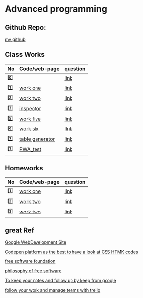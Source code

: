 # Advanced programming

## Github Repo:

[my github](https://github.com/a0m0rajab/exercise)

## Class Works

| No      | Code/web-page                        | question                                                                   |
| ------- | ------------------------------------ | -------------------------------------------------------------------------- |
| :zero:  | []()                                 | [link](https://groups.google.com/forum/#!topic/fsmvu-mae/1gn41Vtkj6Y)      |
| :one:   | [work one](JSuniWork/CW1.html)       | [link](https://groups.google.com/forum/#!topic/fsmvu-mae/IvKDmXMwrM8)      |
| :two:   | [work two](JSuniWork/CW2/roadMap.md) | [link](https://groups.google.com/forum/#!topic/fsmvu-mae/hwM_bADloQU)      |
| :three: | [inspector](JSuniWork/index.html)    | [link](https://groups.google.com/forum/#!topic/fsmvu-mae/-5ONDWb77fY)      |
| :five:  | [work five](JSuniWork/CW5.HTML)      | [link](https://groups.google.com/d/msg/fsmvu-mae/YbEWQyVvejk/uQsmi5WuCAAJ) |
| :six:   | [work six](JSuniWork/cw6.html)       | [link](https://groups.google.com/d/msg/fsmvu-mae/qx3MEdIdMtI/gp9TLgNOBQAJ) |
| :seven:   | [table generator](JSuniWork/CW7/cw7.html)       | [link](https://groups.google.com/d/msg/fsmvu-mae/FS_53-wdnc0/quWV2wFHAQAJ) |
| :seven:   | [PWA_test](JSuniWork/CW7/PWA_test.html)       | [link](https://groups.google.com/d/msg/fsmvu-mae/FS_53-wdnc0/quWV2wFHAQAJ) |



## Homeworks

| No | Code/web-page | question |
| -- | ----  |--- |
|  :one: |          [work one](/JSuniWork/HW1.html)     |[link](https://groups.google.com/forum/#!topic/fsmvu-mae/9zz_tXebdb0)|
|  :two: |          [work two](/JSuniWork/HW2/Database.html)     |[link](https://groups.google.com/d/msg/fsmvu-mae/9zz_tXebdb0/EwhcpcJ9BgAJ)|
|  :three: |          [work two](/JSuniWork/HW3/animation.html)     |[link](https://groups.google.com/d/msg/fsmvu-mae/9zz_tXebdb0/LCuvfxd6AAAJ)|

## great Ref

[Google WebDevelopment Site](https://web.dev/)

[Codepen platform as the best to have a look at CSS HTMK codes](http://codepen.io)

[free software foundation](https://www.fsf.org)

[philosophy of free software](https://gnu.org/philosophy/shouldbefree.en.html)

[To keep your notes and follow up by keep from google](https://keep.google.com/)

[follow your work and manage teams with trello](https://trello.com)
